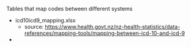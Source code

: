 Tables that map codes between different systems
- icd10icd9_mapping.xlsx 
    - source: https://www.health.govt.nz/nz-health-statistics/data-references/mapping-tools/mapping-between-icd-10-and-icd-9
-